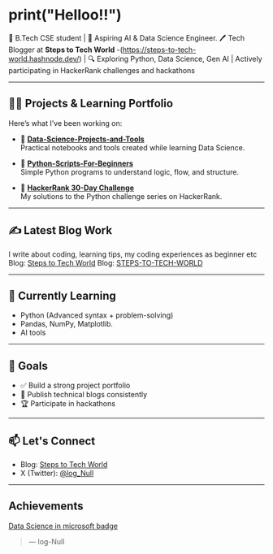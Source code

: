 # print("Helloo!!")


🚀  B.Tech CSE student | 🧠 Aspiring AI & Data Science Engineer. 
🖊️ Tech Blogger at **Steps to Tech World** -(https://steps-to-tech-world.hashnode.dev/)  |
🔍 Exploring Python, Data Science, Gen AI | Actively participating in HackerRank challenges and hackathons

---



## 👨‍💻 Projects & Learning Portfolio
Here’s what I’ve been working   on:

- 🔧 [**Data-Science-Projects-and-Tools**](https://github.com/log-Null/Data-Science-Projects-and-Tools)  
  Practical notebooks and tools created while learning Data Science.

- 🐍 [**Python-Scripts-For-Beginners**](https://github.com/log-Null/Python-Scripts-For-Beginners)  
  Simple Python programs to understand logic, flow, and structure.

- 📘 [**HackerRank 30-Day Challenge**](https://github.com/log-Null/HackerRank-30-day-challenge-solutions)  
  My solutions to the Python challenge series on HackerRank.

---

## ✍️ Latest Blog Work
I write about coding, learning tips, my coding experiences as beginner etc
  Blog: [Steps to Tech World](https://steps-to-tech-world.blogspot.com/)
  Blog: [STEPS-TO-TECH-WORLD](https://steps-to-tech-world.hashnode.dev/)



---

## 📌 Currently Learning
- Python (Advanced syntax + problem-solving)
- Pandas, NumPy, Matplotlib.
-  AI tools

---

## 🧠 Goals 
- ✅ Build a strong project portfolio
- 📜 Publish technical blogs consistently
- 🏆 Participate in hackathons 
  

---

## 📫 Let's Connect
- Blog: [Steps to Tech World](https://steps-to-tech-world.hashnode.dev/)
- X (Twitter): [@log_Null](https://x.com/log_Null)

---
## Achievements
[Data Science in microsoft badge](https://learn.microsoft.com/api/achievements/share/en-us/PavithraRajesh-7774/H7SUXQF8?sharingId=2A6AB39C8114D06)

> — log-Null
